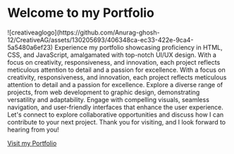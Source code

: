 <h1>Welcome to my Portfolio</h1>
![creativeaglogo](https://github.com/Anurag-ghosh-12/CreativeAG/assets/130205693/406348ca-ec33-422e-9ca4-5a5480a6ef23)
Experience my portfolio showcasing proficiency in HTML, CSS, and JavaScript, amalgamated with top-notch UI/UX design. With a focus on creativity, responsiveness, and innovation, each project reflects meticulous attention to detail and a passion for excellence. With a focus on creativity, responsiveness, and innovation, each project reflects meticulous attention to detail and a passion for excellence. Explore a diverse range of projects, from web development to graphic design, demonstrating versatility and adaptability. Engage with compelling visuals, seamless navigation, and user-friendly interfaces that enhance the user experience. Let's connect to explore collaborative opportunities and discuss how I can contribute to your next project. Thank you for visiting, and I look forward to hearing from you!

<a href="https://anurag-ghosh.netlify.app/">Visit my Portfolio</a>

